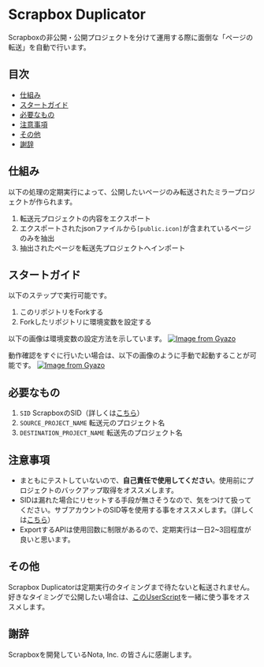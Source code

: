 # Scrapbox Duplicator

Scrapboxの非公開・公開プロジェクトを分けて運用する際に面倒な「ページの転送」を自動で行います。

## 目次

- [仕組み](#仕組み)
- [スタートガイド](#スタートガイド)
- [必要なもの](#必要なもの)
- [注意事項](#注意事項)
- [その他](#その他)
- [謝辞](#謝辞)

## 仕組み

以下の処理の定期実行によって、公開したいページのみ転送されたミラープロジェクトが作られます。

1. 転送元プロジェクトの内容をエクスポート
2. エクスポートされたjsonファイルから`[public.icon]`が含まれているページのみを抽出
3. 抽出されたページを転送先プロジェクトへインポート

## スタートガイド

以下のステップで実行可能です。

1. このリポジトリをForkする
2. Forkしたリポジトリに環境変数を設定する

<!-- 環境変数の設定イメージ -->

以下の画像は環境変数の設定方法を示しています。
[![Image from Gyazo](https://i.gyazo.com/cd8630a6fb125c6d7e627b290fbe79ce.png)](https://gyazo.com/cd8630a6fb125c6d7e627b290fbe79ce)

<!-- すぐに動作確認がしたい時は手動で起動できる -->

動作確認をすぐに行いたい場合は、以下の画像のように手動で起動することが可能です。
[![Image from Gyazo](https://i.gyazo.com/e4762cda8e8566bb75d20a429c2f1cb1.png)](https://gyazo.com/e4762cda8e8566bb75d20a429c2f1cb1)

## 必要なもの

1. `SID`
   ScrapboxのSID（詳しくは[こちら](https://scrapbox.io/nishio/Scrapbox%E3%81%AEprivate%E3%83%97%E3%83%AD%E3%82%B8%E3%82%A7%E3%82%AF%E3%83%88%E3%81%AEAPI%E3%82%92%E5%8F%A9%E3%81%8F)）
2. `SOURCE_PROJECT_NAME` 転送元のプロジェクト名
3. `DESTINATION_PROJECT_NAME` 転送先のプロジェクト名

## 注意事項

- まともにテストしていないので、**自己責任で使用してください**。使用前にプロジェクトのバックアップ取得をオススメします。
- SIDは漏れた場合にリセットする手段が無さそうなので、気をつけて扱ってください。サブアカウントのSID等を使用する事をオススメします。（詳しくは[こちら](https://scrapbox.io/nishio/Scrapbox%E3%81%AEprivate%E3%83%97%E3%83%AD%E3%82%B8%E3%82%A7%E3%82%AF%E3%83%88%E3%81%AEAPI%E3%82%92%E5%8F%A9%E3%81%8F)）
- ExportするAPIは使用回数に制限があるので、定期実行は一日2~3回程度が良いと思います。

## その他

Scrapbox
Duplicatorは定期実行のタイミングまで待たないと転送されません。好きなタイミングで公開したい場合は、[このUserScript](https://scrapbox.io/blu3mo-public/%E3%83%9A%E3%83%BC%E3%82%B8%E8%BB%A2%E9%80%81%E3%81%99%E3%82%8B%E6%8B%A1%E5%BC%B5script)を一緒に使う事をオススメします。

## 謝辞

Scrapboxを開発しているNota, Inc. の皆さんに感謝します。
